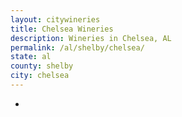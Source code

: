 ```yaml
---
layout: citywineries
title: Chelsea Wineries
description: Wineries in Chelsea, AL
permalink: /al/shelby/chelsea/
state: al
county: shelby
city: chelsea
---
```

-
